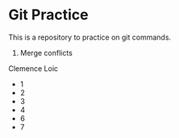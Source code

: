 # Git Practice


This is a repository to practice on git commands.
1. Merge conflicts

Clemence
Loic
- 1
- 2
- 3
- 4
- 6
- 7